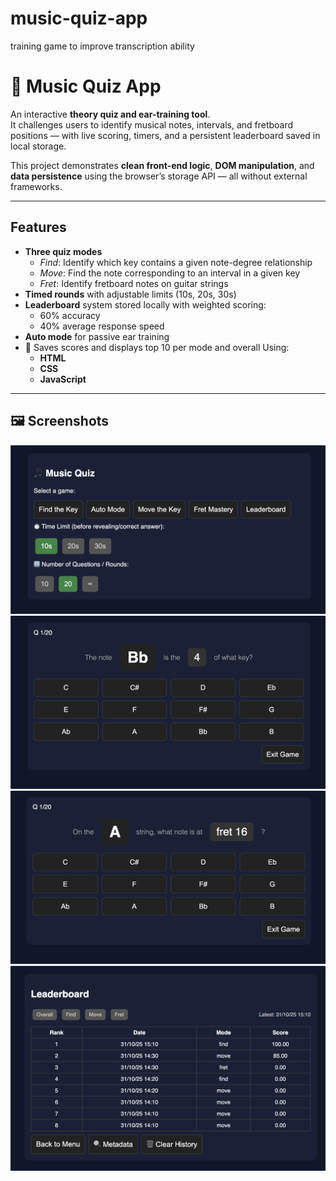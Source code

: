 # music-quiz-app
training game to improve transcription ability

# 🎵 Music Quiz App

An interactive **theory quiz and ear-training tool**.  
It challenges users to identify musical notes, intervals, and fretboard positions — with live scoring, timers, and a persistent leaderboard saved in local storage.

This project demonstrates **clean front-end logic**, **DOM manipulation**, and **data persistence** using the browser’s storage API — all without external frameworks.

---

## Features

- **Three quiz modes**
  - *Find*: Identify which key contains a given note-degree relationship  
  - *Move*: Find the note corresponding to an interval in a given key  
  - *Fret*: Identify fretboard notes on guitar strings  
- **Timed rounds** with adjustable limits (10s, 20s, 30s)
- **Leaderboard** system stored locally with weighted scoring:
  - 60% accuracy  
  - 40% average response speed  
- **Auto mode** for passive ear training
- 💾 Saves scores and displays top 10 per mode and overall
Using:
  - **HTML**
  - **CSS**
  - **JavaScript**

---

## 🖼️ Screenshots
![Home Screen](./assets/menu.png)
![Fret Mastery Mode](./assets/fret.png)
![Move the Key Mode](./assets/move.png)
![Leaderboard](./assets/leaderboard.png)
